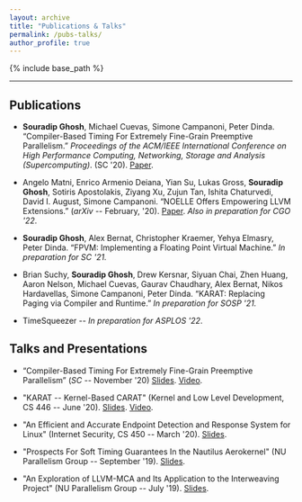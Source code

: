 ```yaml
---
layout: archive
title: "Publications & Talks"
permalink: /pubs-talks/
author_profile: true
---
```


{% include base_path %}

---

## Publications

- **Souradip Ghosh**, Michael Cuevas, Simone Campanoni, Peter Dinda. 
“Compiler-Based Timing For Extremely Fine-Grain Preemptive Parallelism.”
<em>Proceedings of the ACM/IEEE International Conference on High Performance Computing, Networking, Storage and Analysis (Supercomputing)</em>. (SC '20). [Paper](https://www.computer.org/csdl/proceedings-article/sc/2020/999800a736/1oeOT64hcJO). 

- Angelo Matni, Enrico Armenio Deiana, Yian Su, Lukas Gross,
**Souradip Ghosh**, Sotiris Apostolakis, Ziyang Xu, Zujun Tan, 
Ishita Chaturvedi, David I. August, Simone Campanoni. “NOELLE 
Offers Empowering LLVM Extensions.” (<em>arXiv</em> -- February, '20). 
[Paper](https://arxiv.org/pdf/2102.05081.pdf). <em>Also in preparation
for CGO '22</em>.

- **Souradip Ghosh**, Alex Bernat, Christopher Kraemer, Yehya Elmasry, 
Peter Dinda. “FPVM: Implementing a Floating Point Virtual Machine.” 
<em>In preparation for SC '21.</em> 

- Brian Suchy, **Souradip Ghosh**, Drew Kersnar, Siyuan Chai, Zhen Huang, 
Aaron Nelson, Michael Cuevas, Gaurav Chaudhary, Alex Bernat, Nikos Hardavellas, 
Simone Campanoni, Peter Dinda. “KARAT: Replacing Paging via Compiler 
and Runtime.” <em>In preparation for SOSP '21.</em>

- TimeSqueezer -- <em>In preparation for ASPLOS '22</em>.

## Talks and Presentations

- “Compiler-Based Timing For Extremely Fine-Grain Preemptive Parallelism”
(<em>SC</em> -- November '20) [Slides](https://souradipghosh.com/files/ct.pdf). [Video](https://drive.google.com/file/d/1PNNx6qDr0miiqk_I_g8CoKPjTe5rKgO5/view?usp=sharing).

- "KARAT -- Kernel-Based CARAT" (Kernel and Low Level Development, CS 
446 -- June '20). [Slides](https://souradipghosh.com/files/karat.pdf).
[Video](https://drive.google.com/file/d/1RpT4eT4N1ce9zgShi7CmNElVqgHG_El0/view?usp=sharing).

- "An Efficient and Accurate Endpoint Detection and Response System for Linux"
(Internet Security, CS 450 -- March '20). [Slides](https://souradipghosh.com/files/edr.pdf).

- "Prospects For Soft Timing Guarantees In the Nautilus Aerokernel" (NU 
Parallelism Group -- September '19). [Slides](https://souradipghosh.com/files/ct-nup.pdf). 

- "An Exploration of LLVM-MCA and Its Application to the Interweaving 
Project" (NU Parallelism Group -- July '19). [Slides](https://souradipghosh.com/files/mca.pdf). 
